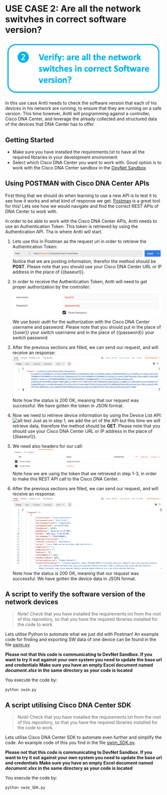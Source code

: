 # USE CASE 2: Are all the network switvhes in correct software version?

![alt text](/images/swim.png "Software Image check use case")

In this use case Antti needs to check the software version that each of his devices in his network are running, to ensure that they are running on a safe version. This time however, Antti will programming against a controller, Cisco DNA Center, and leverage the already collected and structured data of the devices that DNA Center has to offer. 

## Getting Started
- Make sure you have installed the requirements.txt to have all the required libraries in your development environment
- Select which Cisco DNA Center you want to work with. Good option is to work with the Cisco DNA Center sandbox in the [DevNet Sandbox](https://devnetsandbox.cisco.com/)

## Using POSTMAN with Cisco DNA Center APIs

First thing that we should do when learning to use a new API is to test it to see how it works and what kind of response we get. [Postman](https://www.postman.com/) is a great tool for this! Lets see how we would navigate and find the correct REST APIs of DNA Center to work with.

In order to be able to work with the Cisco DNA Center APIs, Antti needs to use an Authentication Token. This token is retrieved by using the Authentication API. Tha is where Antti will start. 

1. Lets use this in Postman as the request url in order to retrieve the Authentication Token:
![alt text](images/postman_dnac_auth_url.png "Postman Authentication URL")
Notice that we are posting information, therefor the method should be **POST**.
Please note that you should use your Cisco DNA Center URL or IP address in the place of {{baseurl}}. 

2. In order to receive the Authentication Token, Antti will need to get proper authorization by the controller:
![alt text](images/postman_dnac_auth.png "Postman DNA Center credentials")
We use *basic auth* for the authorization with the Cisco DNA Center username and password. Please note that you should put in the place of {{user}} your switch username and in the place of {{password}} your switch password.

3. After the previous sections are filled, we can send our request, and will receive an response:
![alt text](images/postman_dnac_token.png "Postman DNA Center Token Retrieved")
Note how the status is 200 OK, meaning that our request was successful. We have gotten the token in JSON format. 

4. Now we need to retrieve device information by using the Device List API:
![alt text](images/postman_getdevicesurl.png "Postman Device List REST API")
Just as in step 1, we add the url of the API but this time we will retrieve data, therefore the method should be **GET**.
Please note that you should use your Cisco DNA Center URL or IP address in the place of {{baseurl}}. 

5. We need also headers for our call:
![alt text](images/postman_headers.png "Postman Headers")
Note how we are using the token that we retrieved in step 1-3, in order to make this REST API call to the Cisco DNA Center. 

6. After the previous sections are filled, we can send our request, and will receive an response:
![alt text](images/postman_json.png "Postman Device List Data in JSON Format")
Note how the status is 200 OK, meaning that our request was successful. We have gotten the device data in JSON format. 

## A script to verify the software version of the network devices

> Note! Check that you have installed the requirements.txt from the root of this repository, so that you have the required libraries installed for the code to work.

Lets utilise Python to automate what we just did with Postman! An example code for finding and exporting SW data of one device can be found in the file [swim.py](swim.py).

**Please not that this code is communicating to DevNet Sandbox. If you want to try it out against your own system you need to update the base url and credentials**
**Make sure you have an empty Excel document named ***document.xlsx*** in the same directory as your code is located**

You execute the code by:
```
python swim.py
````

## A script utilising Cisco DNA Center SDK

> Note! Check that you have installed the requirements.txt from the root of this repository, so that you have the required libraries installed for the code to work.

Lets utilise Cisco DNA Center SDK to automate even further and simplify the code.  An example code of this you find in the file [swim_SDK.py](swim_SDK.py).


**Please not that this code is communicating to DevNet Sandbox. If you want to try it out against your own system you need to update the base url and credentials**
**Make sure you have an empty Excel document named ***document.xlsx*** in the same directory as your code is located**

You execute the code by:
```
python swim_SDK.py
````

